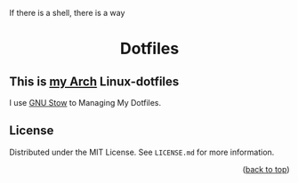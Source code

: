  If there is a shell, there is a way
 <h1 align="center">Dotfiles</h1>
 
## This is [my Arch](https://archlinux.org/) Linux-dotfiles
I use  [GNU Stow](https://www.gnu.org/software/stow/) to Managing My Dotfiles.




<!-- LICENSE -->
## License
Distributed under the MIT License. See `LICENSE.md` for more information.

<p align="right">(<a href="#top">back to top</a>)</p>
